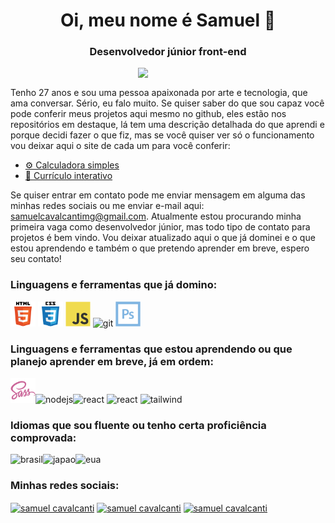 
<h1 align="center">Oi, meu nome é Samuel &#129437;</h1>
<h3 align="center">Desenvolvedor júnior front-end</h3>
<img align="right" width="300" src="https://user-images.githubusercontent.com/104655361/177260769-570d1921-5a5f-4760-915e-8c7de690ff86.gif"/>
<br>





Tenho 27 anos e sou uma pessoa apaixonada por arte e tecnologia, que ama conversar. Sério, eu falo muito. Se quiser saber do que sou capaz você pode conferir meus projetos aqui mesmo no github, eles estão nos repositórios em destaque, lá tem uma descrição detalhada do que aprendi e porque decidi fazer o que fiz, mas se você quiser ver só o funcionamento vou deixar aqui o site de cada um para você conferir:  
<ul>
  <li><a href="https://calculadoragx.netlify.app" target="blank">&#9881; Calculadora simples</a></li>
  <li><a href="https://curriculointerativo.netlify.app/" target="blank">&#128221; Currículo interativo</a></li>
</ul>
Se quiser entrar em contato pode me enviar mensagem em alguma das minhas redes sociais ou me enviar e-mail aqui: <a href="mailto:samuelcavalcantimg@gmail.com">samuelcavalcantimg@gmail.com</a>. Atualmente estou procurando minha primeira vaga como desenvolvedor júnior, mas todo tipo de contato para projetos é bem vindo. Vou deixar atualizado aqui o que já dominei e o que estou aprendendo e também o que pretendo aprender em breve, espero seu contato!
<h3 align="left">Linguagens e ferramentas que já domino:</h3>
<p align="left"> 
<a href="#" target="_blank" rel="noreferrer"> <img src="https://raw.githubusercontent.com/devicons/devicon/master/icons/html5/html5-original-wordmark.svg" alt="html5" width="40" height="40"/></a> 
<img src="https://raw.githubusercontent.com/devicons/devicon/master/icons/css3/css3-original-wordmark.svg" alt="css3" width="40" height="40"/>

<img src="https://raw.githubusercontent.com/devicons/devicon/master/icons/javascript/javascript-original.svg" alt="javascript" width="40" height="40"/>

<img src="https://www.vectorlogo.zone/logos/git-scm/git-scm-icon.svg" alt="git" width="40" height="40"/>
<img src="https://raw.githubusercontent.com/devicons/devicon/master/icons/photoshop/photoshop-line.svg" alt="photoshop" width="40" height="40"/>
</p>

<h3 align="left">Linguagens e ferramentas que estou aprendendo ou que planejo aprender em breve, já em ordem:</h3>
<p align="left"> 
<img src="https://raw.githubusercontent.com/devicons/devicon/master/icons/sass/sass-original.svg" alt="sass" width="40" height="40"/><img src="https://user-images.githubusercontent.com/104655361/181124306-cd028564-e5b5-4beb-8070-bff712af193c.png" alt="nodejs" width="40" height="40"/><img src="https://user-images.githubusercontent.com/104655361/181124733-1b4ac610-dfe5-4721-8b5c-66a43c717e3e.png" alt="react" width="40" height="40"/>
 <img src="https://user-images.githubusercontent.com/104655361/181125265-58972781-2006-4602-92e3-82cce70d58db.png" alt="react" width="40" height="40"/>
  <img src="https://user-images.githubusercontent.com/104655361/181126467-fb831394-5ef9-4078-86ce-c5e1460b9d94.png" alt="tailwind"40" height="40"/>
</p>
<h3 align="left">Idiomas que sou fluente ou tenho certa proficiência comprovada: </h3>
<p align="left"> 
<img src="https://user-images.githubusercontent.com/104655361/181121218-69f3e899-7121-49b4-b281-efdd0bde48d7.png" alt="brasil" width="40" height="40"/><img src="https://user-images.githubusercontent.com/104655361/181121222-4373cf8f-a6b9-468a-8ba2-2525c1d47c88.png" alt="japao" width="40" height="40"/><img src="https://user-images.githubusercontent.com/104655361/181121221-deaf5f06-7538-4b57-a524-3ff2d6dc69b5.png" alt="eua" width="40" height="40"/>
</p>
<h3 align="left">Minhas redes sociais:</h3>
<p align="left">
<a href="https://www.linkedin.com/in/samuel-cavalcanti-3a59a1239/" target="blank"><img align="center" src="https://raw.githubusercontent.com/rahuldkjain/github-profile-readme-generator/master/src/images/icons/Social/linked-in-alt.svg" alt="samuel cavalcanti" height="30" width="40" /></a>
<a href="https://www.instagram.com/tanukiguia/" target="blank"><img align="center" src="https://user-images.githubusercontent.com/104655361/181123416-b7f29969-7b1f-4744-b134-775cd9a39346.png" alt="samuel cavalcanti" height="30" width="40" /></a>
<a href="https://api.whatsapp.com/send?phone=5532998172723" target="blank"><img align="center" src="https://user-images.githubusercontent.com/104655361/181128239-bf9d6f5f-b278-4586-8e1f-36c2c80c1d67.png" alt="samuel cavalcanti" height="30" width="40" /></a>

</p>


<!-- ![](https://komarev.com/ghpvc/?username=Guaxininho) -->

